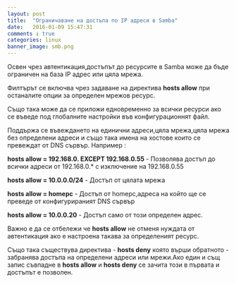 ```yaml
---
layout: post
title:  "Ограничаване на достъпа по IP адреси в Samba"
date:   2016-01-09 15:47:31
comments : true
categories: linux
banner_image: smb.png
---
```


Освен чрез автентикация,достъпът до ресурсите в Samba може да бъде ограничен на база IP адрес или цяла мрежа.

Филтърът се включва чрез задаване на директива **hosts allow** при останалите опции за определен мрежов ресурс.

Също така може да се приложи едновременно за всички ресурси ако се въведе под глобалните настройки във конфигурационнят файл.

Поддържа се въвеждането на единични адреси,цяла мрежа,цяла мрежа без определени адреси и също така имена на хостове които се превеждат от DNS сървър.
Например : 



**hosts allow = 192.168.0. EXCEPT 192.168.0.55** - Позволява достъп до всички адреси от 192.168.0.* с изключение на 192.168.0.55


**hosts allow = 10.0.0.0/24** - Достъп от цялата мрежа


**hosts allow = homepc** - Достъп от homepc,адреса на който ще се преведе от конфигурираният DNS сървър


**hosts allow = 10.0.0.20** - Достъп само от този определен адрес.





Важно е да се отбележи че **hosts allow** не отменя нуждата от автентикация 
ако е настроена такава за определеният ресурс.




Също така съществува директива - **hosts deny** която върши обратното - забранява достъпа на определени адреси или мрежи.Ако един и същ запис съвпадне в **hosts allow** и **hosts deny** се зачита този в първата и достъпът е позволен.


